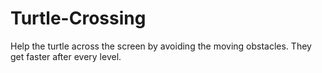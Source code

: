 # Turtle-Crossing
Help the turtle across the screen by avoiding the moving obstacles. They get faster after every level.
